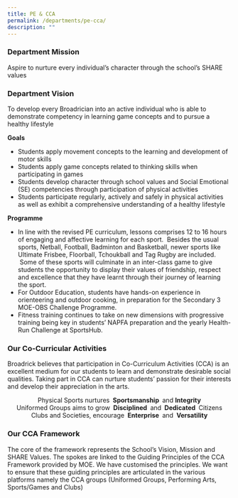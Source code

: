 ```yaml
---
title: PE & CCA
permalink: /departments/pe-cca/
description: ""
---
```

### Department Mission
Aspire to nurture every individual’s character through the school’s SHARE values

### Department Vision
To develop every Broadrician into an active individual who is able to demonstrate competency in learning game concepts and to pursue a healthy lifestyle

**Goals** 
* Students apply movement concepts to the learning and development of motor skills
* Students apply game concepts related to thinking skills when participating in games
* Students develop character through school values and Social Emotional (SE) competencies through participation of physical activities
* Students participate regularly, actively and safely in physical activities as well as exhibit a comprehensive understanding of a healthy lifestyle

**Programme**
* In line with the revised PE curriculum, lessons comprises 12 to 16 hours of engaging and affective learning for each sport.  Besides the usual sports, Netball, Football, Badminton and Basketball, newer sports like Ultimate Frisbee, Floorball, Tchoukball and Tag Rugby are included.  Some of these sports will culminate in an inter-class game to give students the opportunity to display their values of friendship, respect and excellence that they have learnt through their journey of learning the sport.
* For Outdoor Education, students have hands-on experience in orienteering and outdoor cooking, in preparation for the Secondary 3 MOE-OBS Challenge Programme.
* Fitness training continues to take on new dimensions with progressive training being key in students’ NAPFA preparation and the yearly Health-Run Challenge at SportsHub.

### Our Co-Curricular Activities
Broadrick believes that participation in Co-Curriculum Activities (CCA) is an excellent medium for our students to learn and demonstrate desirable social qualities. Taking part in CCA can nurture students’ passion for their interests and develop their appreciation in the arts.

<center> Physical Sports nurtures <strong> Sportsmanship </strong> and <strong>Integrity </strong>
<br>
Uniformed Groups aims to grow <strong> Disciplined </strong> and <strong> Dedicated </strong> Citizens
<br>
Clubs and Societies, encourage <strong> Enterprise </strong> and <strong> Versatility </strong> 
	
</center>

### Our CCA Framework
The core of the framework represents the School’s Vision, Mission and SHARE Values. The spokes are linked to the Guiding Principles of the CCA Framework provided by MOE. We have customised the principles. We want to ensure that these guiding principles are articulated in the various platforms namely the CCA groups (Uniformed Groups, Performing Arts, Sports/Games and Clubs)